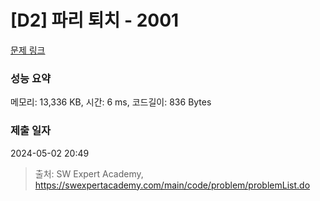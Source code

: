 # [D2] 파리 퇴치 - 2001 

[문제 링크](https://swexpertacademy.com/main/code/problem/problemDetail.do?contestProbId=AV5PzOCKAigDFAUq) 

### 성능 요약

메모리: 13,336 KB, 시간: 6 ms, 코드길이: 836 Bytes

### 제출 일자

2024-05-02 20:49



> 출처: SW Expert Academy, https://swexpertacademy.com/main/code/problem/problemList.do